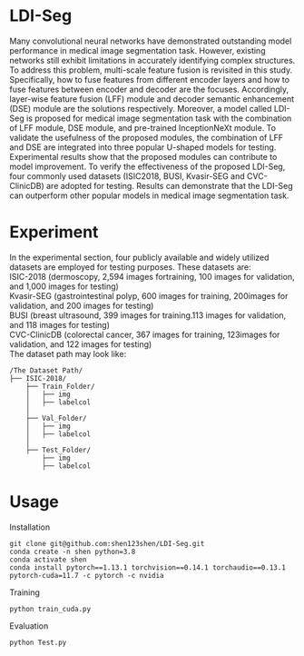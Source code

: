 # LDI-Seg


Many convolutional neural networks have demonstrated outstanding model performance in medical image segmentation task. However, existing networks still exhibit limitations in accurately identifying complex structures. To address this problem, multi-scale feature fusion is revisited in this study. Specifically, how to fuse features from different encoder layers and how to fuse features between encoder and decoder are the focuses. Accordingly, layer-wise feature fusion (LFF) module and decoder semantic enhancement (DSE) module are the solutions respectively. Moreover, a model called LDI-Seg is proposed for medical image segmentation task with the combination of LFF module, DSE module, and pre-trained InceptionNeXt module. To validate the usefulness of the proposed modules, the combination of LFF and DSE are integrated into three popular U-shaped models for testing. Experimental results show that the proposed modules can contribute to model improvement. To verify the effectiveness of the proposed LDI-Seg, four commonly used datasets (ISIC2018, BUSI, Kvasir-SEG and CVC-ClinicDB) are adopted for testing. Results can demonstrate that the LDI-Seg can outperform other popular models in medical image segmentation task.
# Experiment
In the experimental section, four publicly available and widely utilized datasets are employed for testing purposes. These datasets are:\
ISIC-2018 (dermoscopy, 2,594 images fortraining, 100 images for validation, and 1,000 images for testing)\
Kvasir-SEG (gastrointestinal polyp, 600 images for training, 200images for validation, and 200 images for testing)\
BUSI (breast ultrasound, 399 images for training.113 images for validation, and 118 images for testing)\
CVC-ClinicDB (colorectal cancer, 367 images for training, 123images for validation, and 122 images for testing)\
The dataset path may look like:
```
/The Dataset Path/
├── ISIC-2018/
    ├── Train_Folder/
    │   ├── img
    │   ├── labelcol
    │
    ├── Val_Folder/
    │   ├── img
    │   ├── labelcol
    │
    ├── Test_Folder/
        ├── img
        ├── labelcol
```
 # Usage
 Installation
 ```
 git clone git@github.com:shen123shen/LDI-Seg.git
 conda create -n shen python=3.8
 conda activate shen
 conda install pytorch==1.13.1 torchvision==0.14.1 torchaudio==0.13.1 pytorch-cuda=11.7 -c pytorch -c nvidia
```
Training
 ```
python train_cuda.py
 ```
Evaluation
 ```
python Test.py
 ```
